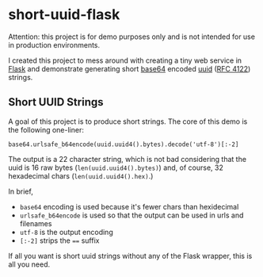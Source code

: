 # short-uuid-flask

Attention: this project is for demo purposes only and is not intended for use in production environments.

I created this project to mess around with creating a tiny web service in [Flask](https://flask.palletsprojects.com/en/2.0.x/) and demonstrate generating short [base64](https://docs.python.org/3/library/base64.html) encoded [uuid](https://docs.python.org/3/library/uuid.html) ([RFC 4122](https://datatracker.ietf.org/doc/html/rfc4122.html)) strings.

## Short UUID Strings

A goal of this project is to produce short strings. The core of this demo is the following one-liner:

`base64.urlsafe_b64encode(uuid.uuid4().bytes).decode('utf-8')[:-2]`

The output is a 22 character string, which is not bad considering that the uuid is 16 raw bytes (`len(uuid.uuid4().bytes)`) and, of course, 32 hexadecimal chars (`len(uuid.uuid4().hex)`.)

In brief,

* `base64` encoding is used because it's fewer chars than hexidecimal
* `urlsafe_b64encode` is used so that the output can be used in urls and filenames
* `utf-8` is the output encoding
* `[:-2]` strips the `==` suffix

If all you want is short uuid strings without any of the Flask wrapper, this is all you need.
